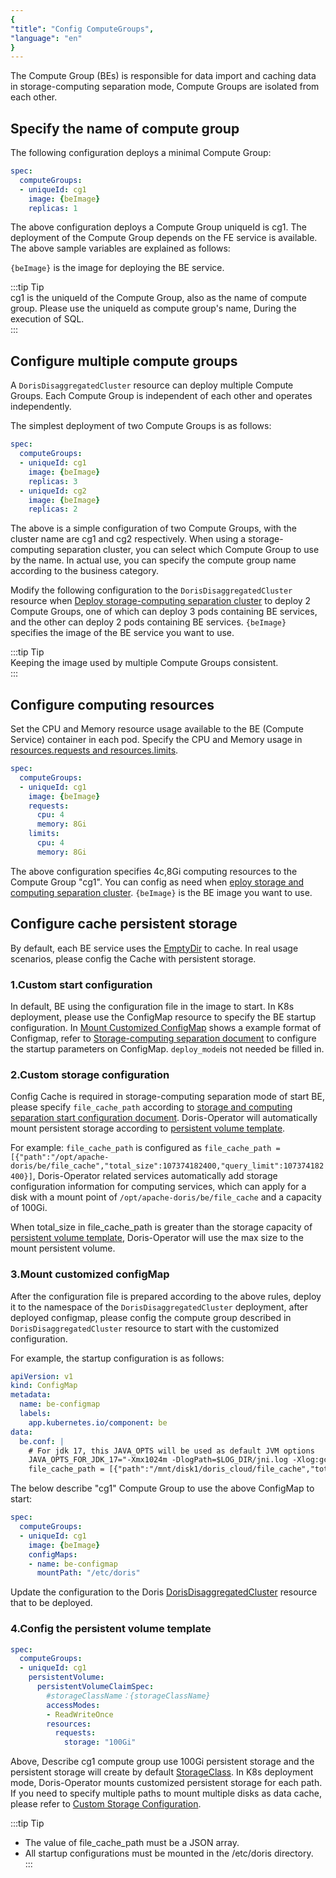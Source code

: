 ```yaml
---
{
"title": "Config ComputeGroups",
"language": "en"
}
---
```


<!-- 
Licensed to the Apache Software Foundation (ASF) under one
or more contributor license agreements.  See the NOTICE file
distributed with this work for additional information
regarding copyright ownership.  The ASF licenses this file
to you under the Apache License, Version 2.0 (the
"License"); you may not use this file except in compliance
with the License.  You may obtain a copy of the License at

  http://www.apache.org/licenses/LICENSE-2.0

Unless required by applicable law or agreed to in writing,
software distributed under the License is distributed on an
"AS IS" BASIS, WITHOUT WARRANTIES OR CONDITIONS OF ANY
KIND, either express or implied.  See the License for the
specific language governing permissions and limitations
under the License.
-->

The Compute Group (BEs) is responsible for data import and caching data in storage-computing separation mode, Compute Groups are isolated from each other.

## Specify the name of compute group

The following configuration deploys a minimal Compute Group:

```yaml
spec:
  computeGroups:
  - uniqueId: cg1
    image: {beImage}
    replicas: 1
```

The above configuration deploys a Compute Group uniqueId is cg1. The deployment of the Compute Group depends on the FE service is available. The above sample variables are explained as follows:

`{beImage}` is the image for deploying the BE service.

:::tip Tip  
cg1 is the uniqueId of the Compute Group, also as the name of compute group. Please use the uniqueId as compute group's name, During the execution of SQL.     
:::

## Configure multiple compute groups

A `DorisDisaggregatedCluster` resource can deploy multiple Compute Groups. Each Compute Group is independent of each other and operates independently.

The simplest deployment of two Compute Groups is as follows:

```yaml
spec:
  computeGroups:
  - uniqueId: cg1
    image: {beImage}
    replicas: 3
  - uniqueId: cg2
    image: {beImage}
    replicas: 2
```

The above is a simple configuration of two Compute Groups, with the cluster name are cg1 and cg2 respectively. When using a storage-computing separation cluster, you can select which Compute Group to use by the name. In actual use, you can specify the compute group name according to the business category.

Modify the following configuration to the `DorisDisaggregatedCluster` resource when [Deploy storage-computing separation cluster](install-quickstart.md#step-2-quickly-deploy-a-storage-and-computing-separation-cluster) to deploy 2 Compute Groups, one of which can deploy 3 pods containing BE services, and the other can deploy 2 pods containing BE services. `{beImage}` specifies the image of the BE service you want to use.

:::tip Tip  
Keeping the image used by multiple Compute Groups consistent.  
:::

## Configure computing resources

Set the CPU and Memory resource usage available to the BE (Compute Service) container in each pod. Specify the CPU and Memory usage in [resources.requests and resources.limits](https://kubernetes.io/docs/concepts/configuration/manage-resources-containers/#requests-and-limits).

```yaml
spec:
  computeGroups:
  - uniqueId: cg1
    image: {beImage}
    requests:
      cpu: 4
      memory: 8Gi
    limits:
      cpu: 4
      memory: 8Gi
```

The above configuration specifies 4c,8Gi computing resources to the Compute Group "cg1". You can config as need when [eploy storage and computing separation cluster](install-quickstart.md#step-2-quickly-deploy-a-storage-and-computing-separation-cluster). `{beImage}` is the BE image you want to use.

## Configure cache persistent storage

By default, each BE service uses the [EmptyDir](https://kubernetes.io/docs/concepts/storage/volumes/#emptydir) to cache. In real usage scenarios, please config the Cache with persistent storage.

### 1.Custom start configuration
In default, BE using the configuration file in the image to start. In K8s deployment, please use the ConfigMap resource to specify the BE startup configuration. In [Mount Customized ConfigMap](#3mount-customized-configmap) shows a example format of Configmap, refer to [Storage-computing separation document](../../../../compute-storage-decoupled/compilation-and-deployment.md#541-configure-beconf) to configure the startup parameters on ConfigMap. `deploy_mode`is not needed be filled in.

### 2.Custom storage configuration

Config Cache is required in storage-computing separation mode of start BE, please specify `file_cache_path` according to [storage and computing separation start configuration document](../../../../compute-storage-decoupled/compilation-and-deployment.md#541-configure-beconf). Doris-Operator will automatically mount persistent storage according to [persistent volume template](#4config-the-persistent-volume-template).

For example: `file_cache_path` is configured as `file_cache_path = [{"path":"/opt/apache-doris/be/file_cache","total_size":107374182400,"query_limit":107374182400}]`, Doris-Operator related services automatically add storage configuration information for computing services, which can apply for a disk with a mount point of `/opt/apache-doris/be/file_cache` and a capacity of 100Gi.

When total_size in file_cache_path is greater than the storage capacity of [persistent volume template](#4config-the-persistent-volume-template), Doris-Operator will use the max size to the mount persistent volume.

### 3.Mount customized configMap

After the configuration file is prepared according to the above rules, deploy it to the namespace of the `DorisDisaggregatedCluster` deployment, after deployed configmap, please config the compute group described in `DorisDisaggregatedCluster` resource to start with the customized configuration.

For example, the startup configuration is as follows:

```yaml
apiVersion: v1
kind: ConfigMap
metadata:
  name: be-configmap
  labels:
    app.kubernetes.io/component: be
data:
  be.conf: |
    # For jdk 17, this JAVA_OPTS will be used as default JVM options
    JAVA_OPTS_FOR_JDK_17="-Xmx1024m -DlogPath=$LOG_DIR/jni.log -Xlog:gc*:$LOG_DIR/be.gc.log.$CUR_DATE:time,uptime:filecount=10,filesize=50M -Djavax.security.auth.useSubjectCredsOnly=false -Dsun.security.krb5.debug=true -Dsun.java.command=DorisBE -XX:-CriticalJNINatives -XX:+IgnoreUnrecognizedVMOptions --add-opens=java.base/java.lang=ALL-UNNAMED --add-opens=java.base/java.lang.invoke=ALL-UNNAMED --add-opens=java.base/java.lang.reflect=ALL-UNNAMED --add-opens=java.base/java.io=ALL-UNNAMED --add-opens=java.base/java.net=ALL-UNNAMED --add-opens=java.base/java.nio=ALL-UNNAMED --add-opens=java.base/java.util=ALL-UNNAMED --add-opens=java.base/java.util.concurrent=ALL-UNNAMED --add-opens=java.base/java.util.concurrent.atomic=ALL-UNNAMED --add-opens=java.base/sun.nio.ch=ALL-UNNAMED --add-opens=java.base/sun.nio.cs=ALL-UNNAMED --add-opens=java.base/sun.security.action=ALL-UNNAMED --add-opens=java.base/sun.util.calendar=ALL-UNNAMED --add-opens=java.security.jgss/sun.security.krb5=ALL-UNNAMED --add-opens=java.management/sun.management=ALL-UNNAMED"
    file_cache_path = [{"path":"/mnt/disk1/doris_cloud/file_cache","total_size":104857600000,"query_limit":10485760000}, {"path":"/mnt/disk2/doris_cloud/file_cache","total_size":104857600000,"query_limit":10485760000}]
```

The below describe "cg1" Compute Group to use the above ConfigMap to start:

```yaml
spec:
  computeGroups:
  - uniqueId: cg1
    image: {beImage}
    configMaps:
    - name: be-configmap
      mountPath: "/etc/doris"
```

Update the configuration to the Doris [DorisDisaggregatedCluster](install-quickstart.md#step-2-quickly-deploy-a-storage-and-computing-separation-cluster) resource that to be deployed. 

### 4.Config the persistent volume template
```yaml
spec:
  computeGroups:
  - uniqueId: cg1
    persistentVolume:
      persistentVolumeClaimSpec:
        #storageClassName：{storageClassName}
        accessModes:
        - ReadWriteOnce
        resources:
          requests:
            storage: "100Gi"
```
Above, Describe cg1 compute group use 100Gi persistent storage and the persistent storage will create by default [StorageClass](https://kubernetes.io/docs/concepts/storage/storage-classes/).
In K8s deployment mode, Doris-Operator mounts customized persistent storage for each path. If you need to specify multiple paths to mount multiple disks as data cache, please refer to [Custom Storage Configuration](#2custom-storage-configuration).

:::tip Tip
- The value of file_cache_path must be a JSON array.
- All startup configurations must be mounted in the /etc/doris directory.  
  ::: 
